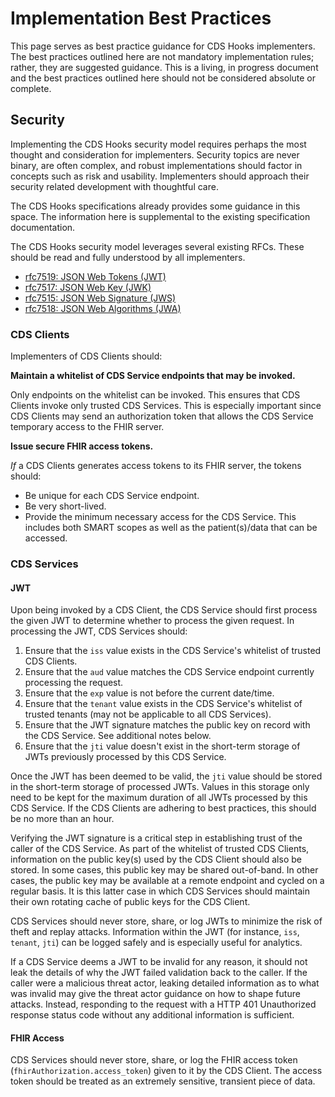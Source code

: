 # Implementation Best Practices

This page serves as best practice guidance for CDS Hooks implementers. The best practices outlined here are not mandatory implementation rules; rather, they are suggested guidance. This is a living, in progress document and the best practices outlined here should not be considered absolute or complete.

## Security

Implementing the CDS Hooks security model requires perhaps the most thought and consideration for implementers. Security topics are never binary, are often complex, and robust implementations should factor in concepts such as risk and usability. Implementers should approach their security related development with thoughtful care.

The CDS Hooks specifications already provides some guidance in this space. The information here is supplemental to the existing specification documentation.

The CDS Hooks security model leverages several existing RFCs. These should be read and fully understood by all implementers.

- [rfc7519: JSON Web Tokens (JWT)](https://tools.ietf.org/html/rfc7519)
- [rfc7517: JSON Web Key (JWK)](https://tools.ietf.org/html/rfc7517)
- [rfc7515: JSON Web Signature (JWS)](https://tools.ietf.org/html/rfc7515)
- [rfc7518: JSON Web Algorithms (JWA)](https://tools.ietf.org/html/rfc7518)

### CDS Clients

Implementers of CDS Clients should:

**Maintain a whitelist of CDS Service endpoints that may be invoked.**

Only endpoints on the whitelist can be invoked. This ensures that CDS Clients invoke only trusted CDS Services. This is especially important since CDS Clients may send an authorization token that allows the CDS Service temporary access to the FHIR server.

**Issue secure FHIR access tokens.**

*If* a CDS Clients generates access tokens to its FHIR server, the tokens should:

- Be unique for each CDS Service endpoint.
- Be very short-lived.
- Provide the minimum necessary access for the CDS Service. This includes both SMART scopes as well as the patient(s)/data that can be accessed.

### CDS Services

#### JWT

Upon being invoked by a CDS Client, the CDS Service should first process the given JWT to determine whether to process the given request. In processing the JWT, CDS Services should:

1. Ensure that the `iss` value exists in the CDS Service's whitelist of trusted CDS Clients.
2. Ensure that the `aud` value matches the CDS Service endpoint currently processing the request.
3. Ensure that the `exp` value is not before the current date/time.
4. Ensure that the `tenant` value exists in the CDS Service's whitelist of trusted tenants (may not be applicable to all CDS Services).
5. Ensure that the JWT signature matches the public key on record with the CDS Service. See additional notes below.
6. Ensure that the `jti` value doesn't exist in the short-term storage of JWTs previously processed by this CDS Service.

Once the JWT has been deemed to be valid, the `jti` value should be stored in the short-term storage of processed JWTs. Values in this storage only need to be kept for the maximum duration of all JWTs processed by this CDS Service. If the CDS Clients are adhering to best practices, this should be no more than an hour.

Verifying the JWT signature is a critical step in establishing trust of the caller of the CDS Service. As part of the whitelist of trusted CDS Clients, information on the public key(s) used by the CDS Client should also be stored. In some cases, this public key may be shared out-of-band. In other cases, the public key may be available at a remote endpoint and cycled on a regular basis. It is this latter case in which CDS Services should maintain their own rotating cache of public keys for the CDS Client.

CDS Services should never store, share, or log JWTs to minimize the risk of theft and replay attacks. Information within the JWT (for instance, `iss`, `tenant`, `jti`) can be logged safely and is especially useful for analytics.

If a CDS Service deems a JWT to be invalid for any reason, it should not leak the details of why the JWT failed validation back to the caller. If the caller were a malicious threat actor, leaking detailed information as to what was invalid may give the threat actor guidance on how to shape future attacks. Instead, responding to the request with a HTTP 401 Unauthorized response status code without any additional information is sufficient.

#### FHIR Access

CDS Services should never store, share, or log the FHIR access token (`fhirAuthorization.access_token`) given to it by the CDS Client. The access token should be treated as an extremely sensitive, transient piece of data.

